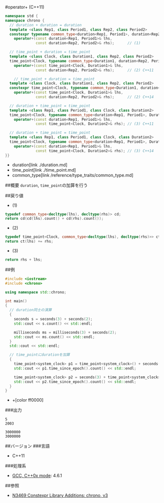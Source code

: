#operator+ (C++11)
```cpp
namespace std {
namespace chrono {
  // duration + duration = duration
  template <class Rep1, class Period1, class Rep2, class Period2>
  constexpr typename common_type<duration<Rep1, Period1>, duration<Rep2, Period2>>::type
    operator+(const duration<Rep1, Period1>& lhs,
              const duration<Rep2, Period2>& rhs);      // (1)

  // time_point + duration = time_point
  template <class Clock, class Duration1, class Rep2, class Period2>
  time_point<Clock, typename common_type<Duration1, duration<Rep2, Period2>>::type>
    operator+(const time_point<Clock, Duration1>& lhs,
              const duration<Rep2, Period2>& rhs);      // (2) C++11

    // time_point + duration = time_point
  template <class Clock, class Duration1, class Rep2, class Period2>
  constexpr time_point<Clock, typename common_type<Duration1, duration<Rep2, Period2>>::type>
    operator+(const time_point<Clock, Duration1>& lhs,
              const duration<Rep2, Period2>& rhs);      // (2) C++14

  // duration + time_point = time_point
  template <class Rep1, class Period1, class Clock, class Duration2>
  time_point<Clock, typename common_type<duration<Rep1, Period1>, Duration2>::type>
    operator+(const duration<Rep1, Period1>& lhs,
              const time_point<Clock, Duration2>& rhs); // (3) C++11

  // duration + time_point = time_point
  template <class Rep1, class Period1, class Clock, class Duration2>
  time_point<Clock, typename common_type<duration<Rep1, Period1>, Duration2>::type>
    operator+(const duration<Rep1, Period1>& lhs,
              const time_point<Clock, Duration2>& rhs); // (3) C++14
}}
```
* duration[link ./duration.md]
* time_point[link ./time_point.md]
* common_type[link /reference/type_traits/common_type.md]

##概要
`duration`, `time_point`の加算を行う


##戻り値
- (1)

```cpp
typedef common_type<decltype(lhs), decltype(rhs)> cd;
return cd(cd(lhs).count() + cd(rhs).count());
```

- (2)

```cpp
typedef time_point<Clock, common_type<decltype(lhs), decltype(rhs)>> ct;
return ct(lhs) += rhs;
```

- (3)

```cpp
return rhs + lhs;
```


##例
```cpp
#include <iostream>
#include <chrono>

using namespace std::chrono;

int main()
{
  // duration同士の演算
  {
    seconds s = seconds(3) + seconds(2);
    std::cout << s.count() << std::endl;

    milliseconds ms = milliseconds(3) + seconds(2);
    std::cout << ms.count() << std::endl;
  }
  std::cout << std::endl;

  // time_pointにdurationを加算
  {
    time_point<system_clock> p1 = time_point<system_clock>() + seconds(3);
    std::cout << p1.time_since_epoch().count() << std::endl;

    time_point<system_clock> p2 = seconds(3) + time_point<system_clock>();
    std::cout << p2.time_since_epoch().count() << std::endl;
  }
}
```
* +[color ff0000]

###出力
```
5
2003

3000000
3000000
```

##バージョン
###言語
- C++11

###処理系
- [GCC, C++0x mode](/implementation.md#gcc): 4.6.1


##参照
- [N3469 Constexpr Library Additions: chrono, v3](http://www.open-std.org/jtc1/sc22/wg21/docs/papers/2012/n3469.html)

